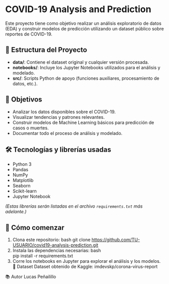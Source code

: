# COVID-19 Analysis and Prediction

Este proyecto tiene como objetivo realizar un análisis exploratorio de datos (EDA) y construir modelos de predicción utilizando un dataset público sobre reportes de COVID-19.

## 📂 Estructura del Proyecto

- **data/**: Contiene el dataset original y cualquier versión procesada.
- **notebooks/**: Incluye los Jupyter Notebooks utilizados para el análisis y modelado.
- **src/**: Scripts Python de apoyo (funciones auxiliares, procesamiento de datos, etc.).

## 🧠 Objetivos

- Analizar los datos disponibles sobre el COVID-19.
- Visualizar tendencias y patrones relevantes.
- Construir modelos de Machine Learning básicos para predicción de casos o muertes.
- Documentar todo el proceso de análisis y modelado.

## 🛠️ Tecnologías y librerías usadas

- Python 3
- Pandas
- NumPy
- Matplotlib
- Seaborn
- Scikit-learn
- Jupyter Notebook

*(Estas librerías serán listadas en el archivo `requirements.txt` más adelante.)*

## 🚀 Cómo comenzar

1.  Clona este repositorio:
    bash
        git clone https://github.com/TU-USUARIO/covid19-analysis-prediction.git
2.  Instala las dependencias necesarias:
    bash    
        pip install -r requirements.txt
3.  Corre los notebooks en Jupyter para explorar el análisis y los modelos.
    📄 Dataset
        Dataset obtenido de Kaggle: imdevskp/corona-virus-report

📚 Autor
Lucas Peñailillo
